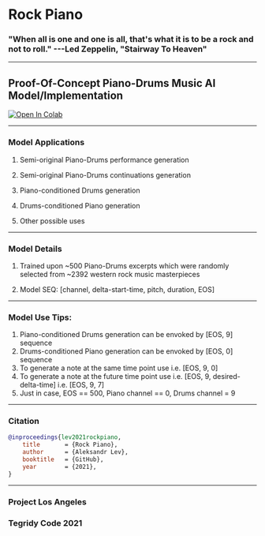 # Rock Piano

### "When all is one and one is all, that's what it is to be a rock and not to roll." ---Led Zeppelin, "Stairway To Heaven"

***

## Proof-Of-Concept Piano-Drums Music AI Model/Implementation

[![Open In Colab][colab-badge3]][colab-notebook3]

[colab-notebook3]: <https://colab.research.google.com/github/asigalov61/Rock-Piano/blob/main/Rock-Piano.ipynb>
[colab-badge3]: <https://colab.research.google.com/assets/colab-badge.svg>

***

### Model Applications

1) Semi-original Piano-Drums performance generation

2) Semi-original Piano-Drums continuations generation

3) Piano-conditioned Drums generation

4) Drums-conditioned Piano generation

5) Other possible uses

***

### Model Details

1) Trained upon ~500 Piano-Drums excerpts which were randomly selected from ~2392 western rock music masterpieces

2) Model SEQ: [channel, delta-start-time, pitch, duration, EOS]

***

### Model Use Tips:

1) Piano-conditioned Drums generation can be envoked by [EOS, 9] sequence
2) Drums-conditioned Piano generation can be envoked by [EOS, 0] sequence
3) To generate a note at the same time point use i.e. [EOS, 9, 0]
4) To generate a note at the future time point use i.e. [EOS, 9, desired-delta-time] i.e. [EOS, 9, 7]
5) Just in case, EOS == 500, Piano channel == 0, Drums channel = 9

***

### Citation

```bibtex
@inproceedings{lev2021rockpiano,
    title       = {Rock Piano},
    author      = {Aleksandr Lev},
    booktitle   = {GitHub},
    year        = {2021},
}
```

***

### Project Los Angeles

### Tegridy Code 2021

